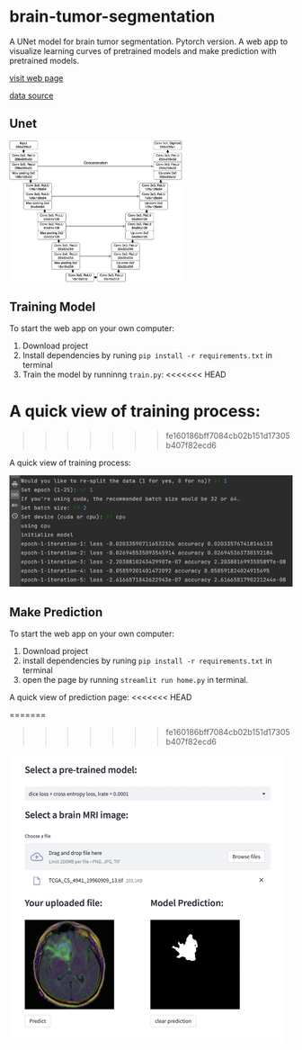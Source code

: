 # brain-tumor-segmentation
A UNet model for brain tumor segmentation. Pytorch version. 
A web app to visualize learning curves of pretrained models and make prediction with pretrained models.

<a href="https://hua2980-brain-tumor-segmentation-home-0fuyzc.streamlit.app">visit web page<a>
 
<a href="https://www.kaggle.com/datasets/mateuszbuda/lgg-mri-segmentation">data source<a>

## Unet

<img src="data/data_analysis/unet_brain_mri.png" style="zoom:30%;" />


## Training Model

 To start the web app on your own computer:
1. Download project
2. Install dependencies by runing `pip install -r requirements.txt` in terminal 
3. Train the model by runninng `train.py`:
<<<<<<< HEAD

A quick view of training process:
=======
>>>>>>> fe160186bff7084cb02b151d17305b407f82ecd6

A quick view of training process:
 
<img src="data/data_analysis/training process.png" style="zoom:80%"/>

## Make Prediction

To start the web app on your own computer:
1. Download project
2. install dependencies by runing `pip install -r requirements.txt` in terminal 
3. open the page by running `streamlit run home.py` in terminal.

A quick view of prediction page:
<<<<<<< HEAD

=======
>>>>>>> fe160186bff7084cb02b151d17305b407f82ecd6
<img src="data/data_analysis/prediction page.png" style="zoom:50%"/>
